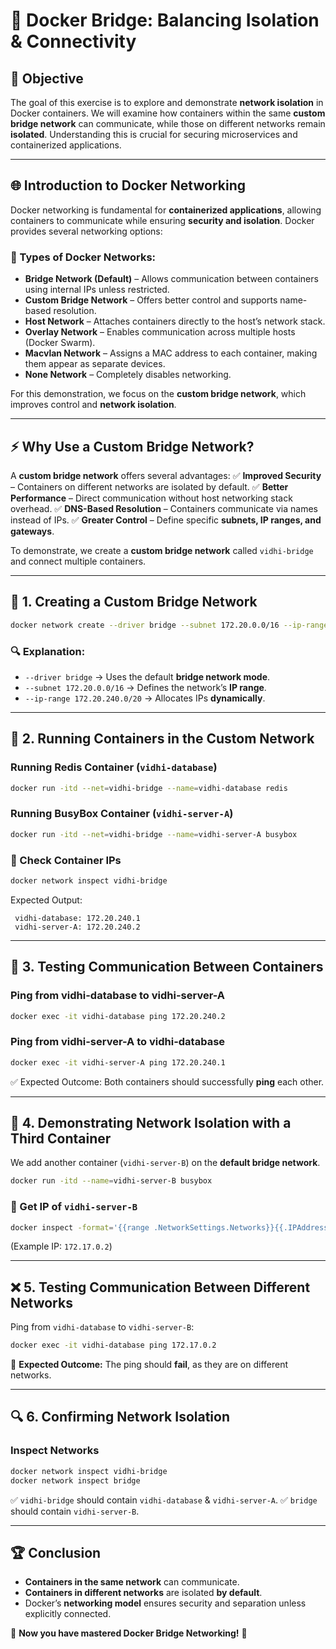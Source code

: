 # 🚀 Docker Bridge: Balancing Isolation & Connectivity

## 📌 Objective
The goal of this exercise is to explore and demonstrate **network isolation** in Docker containers. We will examine how containers within the same **custom bridge network** can communicate, while those on different networks remain **isolated**. Understanding this is crucial for securing microservices and containerized applications.  

---

## 🌐 Introduction to Docker Networking
Docker networking is fundamental for **containerized applications**, allowing containers to communicate while ensuring **security and isolation**. Docker provides several networking options:

### 🔹 Types of Docker Networks:
- **Bridge Network (Default)** – Allows communication between containers using internal IPs unless restricted.
- **Custom Bridge Network** – Offers better control and supports name-based resolution.
- **Host Network** – Attaches containers directly to the host’s network stack.
- **Overlay Network** – Enables communication across multiple hosts (Docker Swarm).
- **Macvlan Network** – Assigns a MAC address to each container, making them appear as separate devices.
- **None Network** – Completely disables networking.

For this demonstration, we focus on the **custom bridge network**, which improves control and **network isolation**.

---

## ⚡ Why Use a Custom Bridge Network?
A **custom bridge network** offers several advantages:
✅ **Improved Security** – Containers on different networks are isolated by default.
✅ **Better Performance** – Direct communication without host networking stack overhead.
✅ **DNS-Based Resolution** – Containers communicate via names instead of IPs.
✅ **Greater Control** – Define specific **subnets, IP ranges, and gateways**.

To demonstrate, we create a **custom bridge network** called `vidhi-bridge` and connect multiple containers.

---

## 🔧 1. Creating a Custom Bridge Network
```bash
docker network create --driver bridge --subnet 172.20.0.0/16 --ip-range 172.20.240.0/20 vidhi-bridge
```
### 🔍 Explanation:
- `--driver bridge` → Uses the default **bridge network mode**.
- `--subnet 172.20.0.0/16` → Defines the network’s **IP range**.
- `--ip-range 172.20.240.0/20` → Allocates IPs **dynamically**.

---

## 🚀 2. Running Containers in the Custom Network
### Running **Redis Container** (`vidhi-database`)
```bash
docker run -itd --net=vidhi-bridge --name=vidhi-database redis
```
### Running **BusyBox Container** (`vidhi-server-A`)
```bash
docker run -itd --net=vidhi-bridge --name=vidhi-server-A busybox
```

### 📌 Check Container IPs
```bash
docker network inspect vidhi-bridge
```
Expected Output:
```
 vidhi-database: 172.20.240.1
 vidhi-server-A: 172.20.240.2
```

---

## 📔 3. Testing Communication Between Containers
### Ping from **vidhi-database** to **vidhi-server-A**
```bash
docker exec -it vidhi-database ping 172.20.240.2
```
### Ping from **vidhi-server-A** to **vidhi-database**
```bash
docker exec -it vidhi-server-A ping 172.20.240.1
```
✅ Expected Outcome: Both containers should successfully **ping** each other.

---

## 🚧 4. Demonstrating Network Isolation with a Third Container
We add another container (`vidhi-server-B`) on the **default bridge network**.
```bash
docker run -itd --name=vidhi-server-B busybox
```
### 📌 Get IP of `vidhi-server-B`
```bash
docker inspect -format='{{range .NetworkSettings.Networks}}{{.IPAddress}}{{end}}' vidhi-server-B
```
(Example IP: `172.17.0.2`)

---

## ❌ 5. Testing Communication Between Different Networks
Ping from `vidhi-database` to `vidhi-server-B`:
```bash
docker exec -it vidhi-database ping 172.17.0.2
```
🚨 **Expected Outcome:** The ping should **fail**, as they are on different networks.

---

## 🔍 6. Confirming Network Isolation
### Inspect Networks
```bash
docker network inspect vidhi-bridge
docker network inspect bridge
```
✅ `vidhi-bridge` should contain `vidhi-database` & `vidhi-server-A`.
✅ `bridge` should contain `vidhi-server-B`.

---

## 🏆 Conclusion
- **Containers in the same network** can communicate.
- **Containers in different networks** are isolated **by default**.
- Docker’s **networking model** ensures security and separation unless explicitly connected.

🚀 **Now you have mastered Docker Bridge Networking!** 🎯

